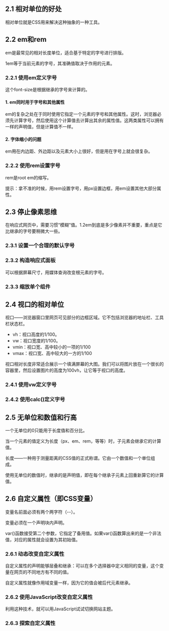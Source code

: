 ## 2.1 相对单位的好处

相对单位就是CSS用来解决这种抽象的一种工具。

## 2.2 em和rem

em是最常见的相对长度单位，适合基于特定的字号进行排版。

1em等于当前元素的字号，其准确值取决于作用的元素。

### 2.2.1 使用em定义字号

这个font-size是根据继承的字号来计算的。

#### 1. em同时用于字号和其他属性

em的复杂之处在于同时使用它指定一个元素的字号和其他属性。这时，浏览器必须先计算字号，然后使用这个计算值去计算出其余的属性值。这两类属性可以拥有一样的声明值，但是计算值不一样。

#### 2. 字体缩小的问题

em用在内边距、外边距以及元素大小上很好，但是用在字号上就会很复杂。

### 2.2.2 使用rem设置字号

rem是root em的缩写。

提示：拿不准的时候，用rem设置字号，用px设置边框，用em设置其他大部分属性。

## 2.3 停止像素思维

在响应式网页中，需要习惯“模糊”值。1.2em到底是多少像素并不重要，重点是它比继承的字号要稍微大一些。

### 2.3.1 设置一个合理的默认字号

### 2.3.2 构造响应式面板

可以根据屏幕尺寸，用媒体查询改变根元素的字号。

### 2.3.3 缩放单个组件

## 2.4 视口的相对单位

视口——浏览器窗口里网页可见部分的边框区域。它不包括浏览器的地址栏、工具栏状态栏。

- vh：视口高度的1/100。
- vw：视口宽度的1/100。
- vmin：视口宽、高中较小的一项的1/100
- vmax：视口宽、高中较大的一方的1/100

视口相对长度非常适合展示一个填满屏幕的大图。我们可以将图片放在一个很长的容器里，然后设置图片的高度为100vh，让它等于视口的高度。

### 2.4.1 使用vw定义字号

### 2.4.2 使用calc()定义字号

## 2.5 无单位和数值和行高

一个无单位的0只能用于长度值和百分比。

当一个元素的值定义为长度（px、em、rem，等等）时，子元素会继承它的计算值。

长度——一种用于测量距离的CSS值的正式称谓。它由一个数值和一个单位组成。

使用无单位的数值时，继承的是声明值，即在每个继承子元素上回重新算它的计算值。

## 2.6 自定义属性（即CSS变量）

变量名前面必须有两个两字符（--）。

变量必须在一个声明块内声明。

var()函数接受第二个参数，它指定了备用值。如果var()函数算出来的是一个非法值，对应的属性就会设置为其初始值。

### 2.6.1 动态改变自定义属性

自定义属性的声明能够层叠和继承：可以在多个选择器中定义相同的变量，这个变量在网页的不同地方有不同的值。

自定义属性就像作用域变量一样，因为它的值会被后代元素继承。

### 2.6.2 使用JavaScript改变自定义属性

利用这种技术，就可以用JavaScript试试切换网站主题。

### 2.6.3 探索自定义属性

